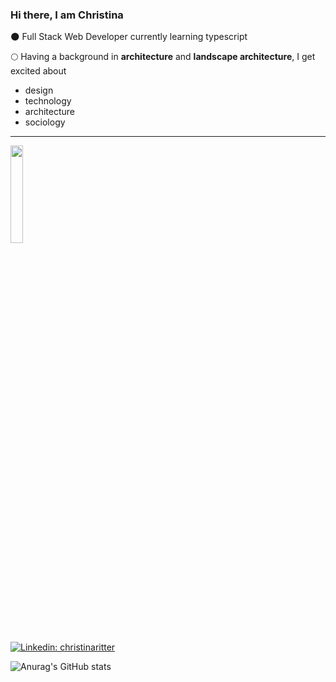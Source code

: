 ### Hi there, I am Christina

:new_moon: Full Stack Web Developer currently learning typescript

:full_moon: Having a background in **architecture** and **landscape architecture**, I get excited about
* design    
* technology   
* architecture 
* sociology      

---
<img src="https://media.giphy.com/media/JpCXB894hA1rgd94u9/giphy.gif" width=20% height=20%>


[![Linkedin: christinaritter](https://img.shields.io/badge/-christinaritter-blue?style=flat-square&logo=Linkedin&logoColor=white&link=https://www.linkedin.com/in/christinaritter/)](https://www.linkedin.com/in/christina-ritter-90627819b/)

![Anurag's GitHub stats](https://github-readme-stats.vercel.app/api?username=ritter-crt&hide=contribs,prs)
